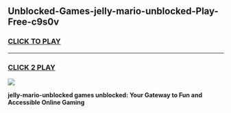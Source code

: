 
## Unblocked-Games-jelly-mario-unblocked-Play-Free-c9s0v
<h3>
<a href="https://premium76.site?title=jelly-mario-unblocked&ref=18A1">CLICK TO PLAY</a></h3>
<hr>

<h3>
<a href="https://premium76.site?title=jelly-mario-unblocked&ref=18A1">CLICK 2 PLAY</a>
  
</h3>

<a href="https://premium76.site?title=jelly-mario-unblocked&ref=18A1"><img src="https://clearcache.store/games.png"></a>


**jelly-mario-unblocked games unblocked: Your Gateway to Fun and Accessible Online Gaming**
